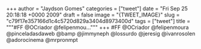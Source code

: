 
+++
author = "Jaydson Gomes"
categories = ["tweet"]
date = "Fri Sep 25 20:18:18 +0000 2009"
draft = false
image = "{TWEET_IMAGE}"
slug = "c79f17e357166d1c4c5720d829a3404d8973400d"
tags = ["tweet"]
title = """#FF @OCriador @felipenmou..."""
+++
#FF @OCriador @felipenmoura @pinceladasdaweb @bamp @jimmyneph @lossurdo @jeresig @ivanrosolen @adorocinema @mrpronmpt
